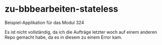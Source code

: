 # zu-bbbearbeiten-stateless
Beispiel-Applikation für das Modul 324

Es ist nicht vollständig, da ich die Aufträge letzter woch auf einem anderen Repo gemacht habe, da es in diesem zu einem Error kam.
